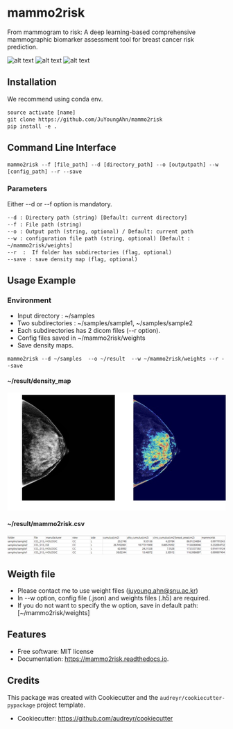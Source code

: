 mammo2risk
==========
From mammogram to risk: A deep learning-based comprehensive mammographic biomarker assessment tool for breast cancer risk prediction.

![alt text](https://img.shields.io/pypi/v/mammo2risk.svg "")
![alt text](https://img.shields.io/travis/JuYoungAhn/mammo2risk.svg "")
![alt text](https://readthedocs.org/projects/mammo2risk/badge/?version=latest "")

Installation
--------

We recommend using conda env.
```
source activate [name]
git clone https://github.com/JuYoungAhn/mammo2risk
pip install -e .
```

Command Line Interface
--------

```
mammo2risk --f [file_path] --d [directory_path] --o [outputpath] --w [config_path] --r --save
```
### Parameters
Either --d or --f option is mandatory.

```
--d : Directory path (string) [Default: current directory]
--f : File path (string)
--o : Output path (string, optional) / Default: current path
--w : configuration file path (string, optional) [Default : ~/mammo2risk/weights]
--r  :  If folder has subdirectories (flag, optional)
--save : save density map (flag, optional)
```

Usage Example
--------

### Environment
- Input directory : ~/samples
- Two subdirectories : ~/samples/sample1, ~/samples/sample2
- Each subdirectories has 2 dicom files (--r option).
- Config files saved in ~/mammo2risk/weights
- Save density maps.

```
mammo2risk --d ~/samples  --o ~/result  --w ~/mammo2risk/weights --r --save
```

#### ~/result/density_map 
![alt text](docs/figures/density_map.jfif "Density map")

#### ~/result/mammo2risk.csv 
![alt text](docs/figures/table.png "Result table")

Weigth file
--------
- Please contact me to use weight files (juyoung.ahn@snu.ac.kr)
- In --w option, config file (.json) and weights files (.h5) are required. 
- If you do not want to specify the w option, save in default path: [~/mammo2risk/weights] 

Features
--------

* Free software: MIT license
* Documentation: https://mammo2risk.readthedocs.io.

Credits
-------

This package was created with Cookiecutter and the `audreyr/cookiecutter-pypackage` project template.
- Cookiecutter: https://github.com/audreyr/cookiecutter

